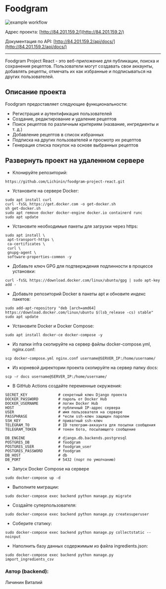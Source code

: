 # Foodgram

![example workflow](https://github.com/lichinin/foodgram-project-react/actions/workflows/foodgram.yml/badge.svg)

Адрес проекта: [http://84.201.159.2/](http://84.201.159.2/)

Документация по API: [http://84.201.159.2/api/docs/](http://84.201.159.2/api/docs/)

_______
Foodgram Project React - это веб-приложение для публикации, поиска и сохранения рецептов. Пользователи могут создавать свои аккаунты, добавлять рецепты, отмечать их как избранные и подписываться на других пользователей.

## Описание проекта
Foodgram предоставляет следующие функциональности:

- Регистрация и аутентификация пользователей
- Создание, редактирование и удаление рецептов
- Поиск рецептов по различным критериям (название, ингредиенты и т. д.)
- Добавление рецептов в список избранных
- Подписка на других пользователей и просмотр их рецептов
- Генерация списка покупок на основе выбранных рецептов

## Развернуть проект на удаленном сервере

- Клонируйте репозиторий:
```
https://github.com/Lichinin/foodgram-project-react.git
```

- Установите на сервере Docker:

```
sudo apt install curl
curl -fsSL https://get.docker.com -o get-docker.sh
sh get-docker.sh
sudo apt remove docker docker-engine docker.io containerd runc
sudo apt update
```

 - Установите необходимые пакеты для загрузки через https:
 ```
sudo apt install \
  apt-transport-https \
  ca-certificates \
  curl \
  gnupg-agent \
  software-properties-common -y 
```

- Добавьте ключ GPG для подтверждения подлинности в процессе установки:
```
curl -fsSL https://download.docker.com/linux/ubuntu/gpg | sudo apt-key add -
```

- Добавьте репозиторий Docker в пакеты apt и обновите индекс пакетов:
```
sudo add-apt-repository "deb [arch=amd64] https://download.docker.com/linux/ubuntu $(lsb_release -cs) stable"
sudo apt update
```

- Установите Docker и Docker Compose:
```
sudo apt install docker-ce docker-compose -y
```

- Из папки infra скопируйте на сервер файлы docker-compose.yml, nginx.conf:

```
scp docker-compose.yml nginx.conf username@SERVER_IP:/home/username/
```

- Из корневой директории проекта скопируйте на сервер папку docs:

```
scp -r docs username@SERVER_IP:/home/username/
```

- В GitHub Actions создайте переменные окружения:
```
SECRET_KEY              # секретный ключ Django проекта
DOCKER_PASSWORD         # пароль от Docker Hub
DOCKER_USERNAME         # логин Docker Hub
HOST                    # публичный IP-адрес сервера
USER                    # имя пользователя на сервере
PASSPHRASE              # *если ssh-ключ защищен паролем
SSH_KEY                 # приватный ssh-ключ
TELEGRAM_TO             # ID телеграм-аккаунта для посылки сообщения
TELEGRAM_TOKEN          # токен бота, посылающего сообщение

DB_ENGINE               # django.db.backends.postgresql
POSTGRES_DB             # foodgram
POSTGRES_USER           # foodgram_user
POSTGRES_PASSWORD       # foodgram
DB_HOST                 # db
DB_PORT                 # 5432 (порт по умолчанию)
```

- Запуск Docker Compose на сервере
```
sudo docker-compose up -d
```

- Выполните миграции:
```
sudo docker-compose exec backend python manage.py migrate
```

- Создайте суперпользователя:
```
sudo docker-compose exec backend python manage.py createsuperuser
```

- Соберите статику:
```
sudo docker-compose exec backend python manage.py collectstatic --noinput
```

- Наполнить базу данных содержимым из файла ingredients.json:
```
sudo docker-compose exec backend python manage.py import_ingredients_csv
```

### Автор (backend):

Личинин Виталий
 